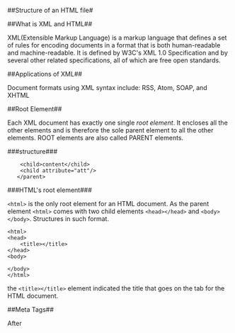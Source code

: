 ##Structure of an HTML file#

##What is XML and HTML##

XML(Extensible Markup Language) is a markup language that defines a set of rules for encoding documents in a format that is both human-readable and machine-readable. It is defined by W3C's XML 1.0 Specification and by several other related specifications, all of which are free open standards. 

##Applications of XML##

Document formats using XML syntax include: RSS, Atom, SOAP, and XHTML

##Root Element##

Each XML document has exactly one single *root element*. It encloses all the other elements and is therefore the sole parent element to all the other elements. ROOT elements are also called PARENT elements. 

###structure###

```<parent>
	<child>content</child>
	<child attribute="att"/>
   </parent>
   ```

###HTML's root element###

`<html>` is the only root element for an HTML document. As the parent element `<html>` comes with two child elements `<head></head>` and `<body></body>`. Structures in such format.

```
<html>
<head>
	<title></title>
</head>
<body>

</body>
</html>
```

the `<title></title>` element indicated the title that goes on the tab for the HTML document.

##Meta Tags##

After 